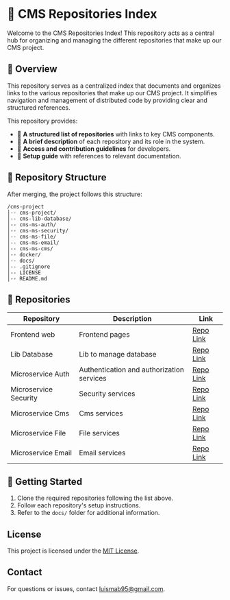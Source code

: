 # 📌 CMS Repositories Index

Welcome to the CMS Repositories Index! This repository acts as a central hub for organizing and managing the different repositories that make up our CMS project.

## 🚀 Overview

This repository serves as a centralized index that documents and organizes links to the various repositories that make up our CMS project. It simplifies navigation and management of distributed code by providing clear and structured references.

This repository provides:
- 📂 **A structured list of repositories** with links to key CMS components.
- 📝 **A brief description** of each repository and its role in the system.
- 🔗 **Access and contribution guidelines** for developers.
- 📑 **Setup guide** with references to relevant documentation.


## 📌 Repository Structure

After merging, the project follows this structure:

```plaintext
/cms-project
│-- cms-project/
│-- cms-lib-database/
│-- cms-ms-auth/
│-- cms-ms-security/
│-- cms-ms-file/
│-- cms-ms-email/
│-- cms-ms-cms/
│-- docker/
│-- docs/
│-- .gitignore
│-- LICENSE
│-- README.md
```

## 🔗 Repositories

| Repository | Description | Link |
|------------|-------------|------|
| Frontend web | Frontend pages | [Repo Link](https://github.com/luismab95/cms-frontend.git) |
| Lib Database | Lib to manage database | [Repo Link](https://github.com/luismab95/cms-lib-database.git) |
| Microservice Auth | Authentication and authorization services | [Repo Link](https://github.com/luismab95/cms-ms-auth.git) |
| Microservice Security | Security services | [Repo Link](https://github.com/luismab95/cms-ms-security.git) |
| Microservice Cms | Cms services | [Repo Link](https://github.com/luismab95/cms-ms-cms.git) |
| Microservice File | File services | [Repo Link](https://github.com/luismab95/cms-ms-file.git) |
| Microservice Email | Email services | [Repo Link](https://github.com/luismab95/cms-ms-email.git) |

## 📖 Getting Started

1. Clone the required repositories following the list above.
2. Follow each repository's setup instructions.
3. Refer to the `docs/` folder for additional information.


## License
This project is licensed under the [MIT License](LICENSE).

## Contact
For questions or issues, contact [luismab95@gmail.com](mailto:luismab95@gmail.com).

